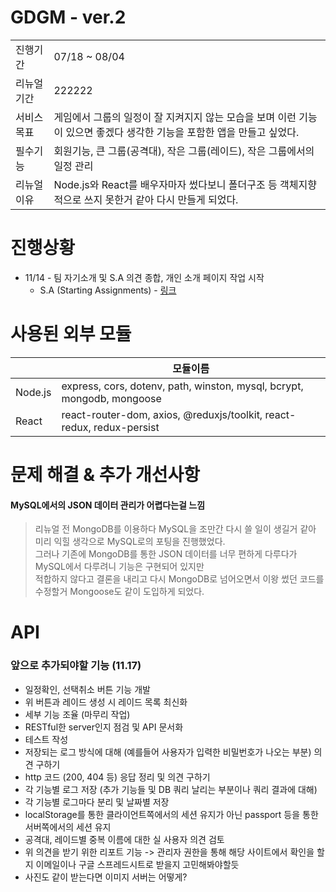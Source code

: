 GDGM - ver.2
====


|||
|-|-|
|진행기간|07/18 ~ 08/04|
|리뉴얼기간|222222|
|서비스목표|게임에서 그룹의 일정이 잘 지켜지지 않는 모습을 보며 이런 기능이 있으면 좋겠다 생각한 기능을 포함한 앱을 만들고 싶었다.|
|필수기능|회원기능, 큰 그룹(공격대), 작은 그룹(레이드), 작은 그룹에서의 일정 관리|
|리뉴얼 이유|Node.js와 React를 배우자마자 썼다보니 폴더구조 등 객체지향적으로 쓰지 못한거 같아 다시 만들게 되었다.|


# 진행상황
* 11/14 - 팀 자기소개 및 S.A 의견 종합, 개인 소개 페이지 작업 시작
  * S.A (Starting Assignments) - [링크](https://4sii.tistory.com/74)   



  
# 사용된 외부 모듈
||모듈이름|
|-|-|
|Node.js|express, cors, dotenv, path, winston, mysql, bcrypt, mongodb, mongoose|
|React|react-router-dom, axios, @reduxjs/toolkit, react-redux, redux-persist|
  

# 문제 해결 & 추가 개선사항
#### MySQL에서의 JSON 데이터 관리가 어렵다는걸 느낌
> 리뉴얼 전 MongoDB를 이용하다 MySQL을 조만간 다시 쓸 일이 생길거 같아 미리 익힐 생각으로 MySQL로의 포팅을 진행했었다.   
> 그러나 기존에 MongoDB를 통한 JSON 데이터를 너무 편하게 다루다가 MySQL에서 다루려니 기능은 구현되어 있지만   
> 적합하지 않다고 결론을 내리고 다시 MongoDB로 넘어오면서 이왕 썼던 코드를 수정할거 Mongoose도 같이 도입하게 되었다.

# API



### 앞으로 추가되야할 기능 (11.17)
- 일정확인, 선택취소 버튼 기능 개발
- 위 버튼과 레이드 생성 시 레이드 목록 최신화
- 세부 기능 조율 (마무리 작업)
- RESTful한 server인지 점검 및 API 문서화
- 테스트 작성
- 저장되는 로그 방식에 대해 (예를들어 사용자가 입력한 비밀번호가 나오는 부분) 의견 구하기
- http 코드 (200, 404 등) 응답 정리 및 의견 구하기
- 각 기능별 로그 저장 (추가 기능들 및 DB 쿼리 날리는 부분이나 쿼리 결과에 대해)
- 각 기능별 로그마다 분리 및 날짜별 저장
- localStorage를 통한 클라이언트쪽에서의 세션 유지가 아닌 passport 등을 통한 서버쪽에서의 세션 유지
- 공격대, 레이드별 중복 이름에 대한 실 사용자 의견 검토
- 위 의견을 받기 위한 리포트 기능 -> 관리자 권한을 통해 해당 사이트에서 확인을 할지 이메일이나 구글 스프레드시트로 받을지 고민해봐야할듯
- 사진도 같이 받는다면 이미지 서버는 어떻게?
